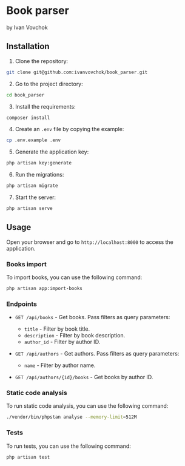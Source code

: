 # Book parser
by Ivan Vovchok

## Installation

1. Clone the repository:
```bash
git clone git@github.com:ivanvovchok/book_parser.git
```
2. Go to the project directory:
```bash
cd book_parser
```
3. Install the requirements:
```bash
composer install
```
4. Create an `.env` file by copying the example:
```bash
cp .env.example .env
```
5. Generate the application key:
```bash
php artisan key:generate
```
6. Run the migrations:
```bash
php artisan migrate
```
7. Start the server:
```bash
php artisan serve
```

## Usage
Open your browser and go to `http://localhost:8000` to access the application.

### Books import
To import books, you can use the following command:
```bash
php artisan app:import-books
```

### Endpoints

- `GET /api/books` - Get books. Pass filters as query parameters:
  - `title` - Filter by book title.
  - `description` - Filter by book description.
  - `author_id` - Filter by author ID.

- `GET /api/authors` - Get authors. Pass filters as query parameters:
  - `name` - Filter by author name.
  
- `GET /api/authors/{id}/books` - Get books by author ID.

### Static code analysis
To run static code analysis, you can use the following command:
```bash
./vendor/bin/phpstan analyse --memory-limit=512M
```

### Tests
To run tests, you can use the following command:
```bash
php artisan test
```
